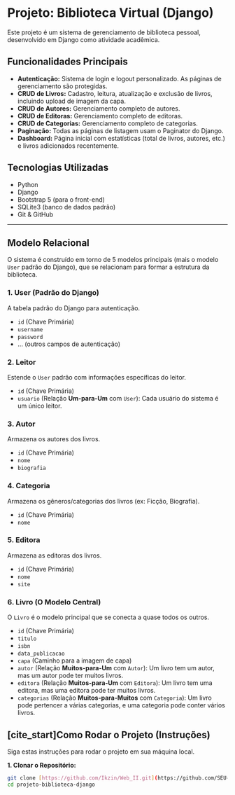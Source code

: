 # Projeto: Biblioteca Virtual (Django)

Este projeto é um sistema de gerenciamento de biblioteca pessoal, desenvolvido em Django como atividade acadêmica.

##  Funcionalidades Principais

* **Autenticação:** Sistema de login e logout personalizado. As páginas de gerenciamento são protegidas.
* **CRUD de Livros:** Cadastro, leitura, atualização e exclusão de livros, incluindo upload de imagem da capa.
* **CRUD de Autores:** Gerenciamento completo de autores.
* **CRUD de Editoras:** Gerenciamento completo de editoras.
* **CRUD de Categorias:** Gerenciamento completo de categorias.
* **Paginação:** Todas as páginas de listagem usam o Paginator do Django.
* **Dashboard:** Página inicial com estatísticas (total de livros, autores, etc.) e livros adicionados recentemente.

## Tecnologias Utilizadas

* Python
* Django
* Bootstrap 5 (para o front-end)
* SQLite3 (banco de dados padrão)
* Git & GitHub

---

## Modelo Relacional

O sistema é construído em torno de 5 modelos principais (mais o modelo `User` padrão do Django), que se relacionam para formar a estrutura da biblioteca.

### 1. User (Padrão do Django)
A tabela padrão do Django para autenticação.
* `id` (Chave Primária)
* `username`
* `password`
* ... (outros campos de autenticação)

### 2. Leitor
Estende o `User` padrão com informações específicas do leitor.
* `id` (Chave Primária)
* `usuario` (Relação **Um-para-Um** com `User`): Cada usuário do sistema é um único leitor.

### 3. Autor
Armazena os autores dos livros.
* `id` (Chave Primária)
* `nome`
* `biografia`

### 4. Categoria
Armazena os gêneros/categorias dos livros (ex: Ficção, Biografia).
* `id` (Chave Primária)
* `nome`

### 5. Editora
Armazena as editoras dos livros.
* `id` (Chave Primária)
* `nome`
* `site`

### 6. Livro (O Modelo Central)
O `Livro` é o modelo principal que se conecta a quase todos os outros.
* `id` (Chave Primária)
* `titulo`
* `isbn`
* `data_publicacao`
* `capa` (Caminho para a imagem de capa)
* `autor` (Relação **Muitos-para-Um** com `Autor`): Um livro tem um autor, mas um autor pode ter muitos livros.
* `editora` (Relação **Muitos-para-Um** com `Editora`): Um livro tem uma editora, mas uma editora pode ter muitos livros.
* `categorias` (Relação **Muitos-para-Muitos** com `Categoria`): Um livro pode pertencer a várias categorias, e uma categoria pode conter vários livros.

## [cite_start]Como Rodar o Projeto (Instruções) 

Siga estas instruções para rodar o projeto em sua máquina local.

**1. Clonar o Repositório:**
```bash
git clone [https://github.com/Ikzin/Web_II.git](https://github.com/SEU-USUARIO/projeto-biblioteca-django.git)
cd projeto-biblioteca-django




